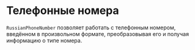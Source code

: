# Телефонные номера

`RussianPhoneNumber` позволяет работать с телефонным номером, введённом в произвольном формате,
преобразовывая его и получая информацию о типе номера.

